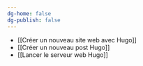 ```yaml
---
dg-home: false
dg-publish: false
---
```


- [[Créer un nouveau site web avec Hugo]]
- [[Créer un nouveau post Hugo]]
- [[Lancer le serveur web Hugo]]
